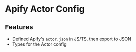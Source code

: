 # Apify Actor Config

## Features
- Defined Apify's `actor.json` in JS/TS, then export to JSON
- Types for the Actor config
